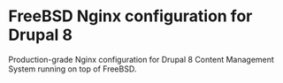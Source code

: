 

# FreeBSD Nginx configuration for Drupal 8

Production-grade Nginx configuration for Drupal 8 Content Management System running on top of FreeBSD. 
